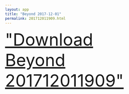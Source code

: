 ```yaml
---
layout: app
title: "Beyond 2017-12-01"
permalink: 201712011909.html
---
```

<div class="pure-g">
    <div class="pure-u-1-1" style="font-size: 4em">
        <a class="pure-button-primary" href="itms-services://?action=download-manifest&url=https%3A%2F%2Flitsungyisigono.github.io%2FTestScript%2Fmanifests%2F201712011909.plist"><i class="fa fa-download" aria-hidden="true"></i>"Download Beyond 201712011909"</a>
    </div>
</div>